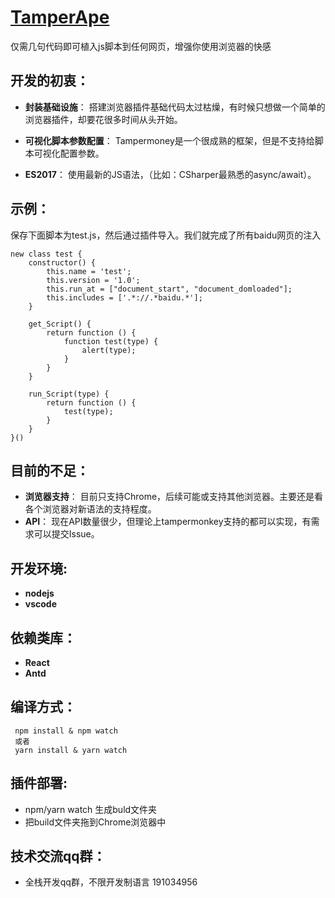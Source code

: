# [TamperApe](https://tamperApe.com/)


仅需几句代码即可植入js脚本到任何网页，增强你使用浏览器的快感

## 开发的初衷：

* **封装基础设施**： 搭建浏览器插件基础代码太过枯燥，有时候只想做一个简单的浏览器插件，却要花很多时间从头开始。

* **可视化脚本参数配置**： Tampermoney是一个很成熟的框架，但是不支持给脚本可视化配置参数。

* **ES2017**： 使用最新的JS语法，（比如：CSharper最熟悉的async/await）。

## 示例：
保存下面脚本为test.js，然后通过插件导入。我们就完成了所有baidu网页的注入
```
new class test {
    constructor() {
        this.name = 'test';
        this.version = '1.0';
        this.run_at = ["document_start", "document_domloaded"];
        this.includes = ['.*://.*baidu.*'];
    }

    get_Script() {
        return function () {
            function test(type) {
                alert(type);
            }
        }
    }

    run_Script(type) {
        return function () {
            test(type);
        }
    }
}()
```


## 目前的不足：
* **浏览器支持**： 目前只支持Chrome，后续可能或支持其他浏览器。主要还是看各个浏览器对新语法的支持程度。
* **API**： 现在API数量很少，但理论上tampermonkey支持的都可以实现，有需求可以提交Issue。

## 开发环境:
* **nodejs**
* **vscode**

## 依赖类库：
* **React**
* **Antd**

##  编译方式：
```
 npm install & npm watch
 或者
 yarn install & yarn watch
```

## 插件部署:
* npm/yarn watch 生成buld文件夹
* 把build文件夹拖到Chrome浏览器中


 ## 技术交流qq群：
 * 全栈开发qq群，不限开发制语言 191034956
